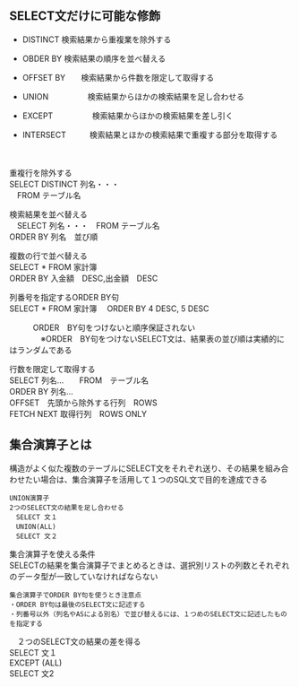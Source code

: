 ##  SELECT文だけに可能な修飾

 -  DISTINCT    検索結果から重複業を除外する
 -  OBDER BY    検索結果の順序を並べ替える
 -  OFFSET BY　　検索結果から件数を限定して取得する
 -  UNION　　　　　検索結果からほかの検索結果を足し合わせる
 -  EXCEPT　　　　　検索結果からほかの検索結果を差し引く
 -  INTERSECT　　　検索結果とほかの検索結果で重複する部分を取得する
  
    
    　　    
     
重複行を除外する  
SELECT DISTINCT 列名・・・  
　FROM テーブル名　　
  
    
検索結果を並べ替える  
　SELECT 列名・・・　FROM テーブル名  
   ORDER BY  列名　並び順
  
複数の行で並べ替える  
SELECT * FROM 家計簿  
ORDER BY 入金額　DESC,出金額　DESC



列番号を指定するORDER BY句  
SELECT * FROM 家計簿
　ORDER BY 4 DESC, 5 DESC
　　　　

　　　ORDER　BY句をつけないと順序保証されない    
　　　　※ORDER　BY句をつけないSELECT文は、結果表の並び順は実績的にはランダムである　　　

  行数を限定して取得する  
  SELECT 列名…　　FROM　テーブル名　  
   ORDER BY 列名…  
   OFFSET　先頭から除外する行列　ROWS  
    FETCH NEXT 取得行列　ROWS ONLY


## 集合演算子とは  
  構造がよく似た複数のテーブルにSELECT文をそれぞれ送り、その結果を組み合わせたい場合は、集合演算子を活用して１つのSQL文で目的を達成できる  
    
    UNION演算子  
    2つのSELECT文の結果を足し合わせる  
    　SELECT 文１  
    　UNION(ALL)  
    　SELECT 文２  
      
  集合演算子を使える条件  
  SELECTの結果を集合演算子でまとめるときは、選択別リストの列数とそれぞれのデータ型が一致していなければならない  
    
    集合演算子でORDER BY句を使うとき注意点  
    ・ORDER BY句は最後のSELECT文に記述する  
    ・列番号以外（列名やASによる別名）で並び替えるには、１つめのSELECT文に記述したものを指定する  
      
        
  　２つのSELECT文の結果の差を得る  
    SELECT 文１  
    EXCEPT (ALL)  
    SELECT 文2

    
